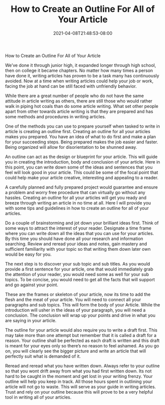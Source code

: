 ﻿---
title: "How to Create an Outline For All of Your Article"
date: 2021-04-08T21:48:53-08:00
description: "artmarketing Tips for Web Success"
featured_image: "/images/artmarketing.jpg"
tags: ["artmarketing"]
---

How to Create an Outline For All of Your Article 


We’ve done it through junior high, it expanded longer through high school, then on college it became chapters. No matter how many times a person have done it, writing articles has proven to be a task many has continuously avoided. Now at a time when writing articles could help your job or work, facing the job at hand can be still faced with unfriendly behavior. 

While there are a great number of people who do not have the same attitude in article writing as others, there are still those who would rather walk in piping hot coals than do some article writing. What set other people apart from other towards article writing is that they are prepared and has some methods and procedures in writing articles.

One of the methods you can use to prepare yourself when tasked to write in article is creating an outline first. Creating an outline for all your articles makes you prepared. You have an idea of what to do first and make a plan for your succeeding steps. Being prepared makes the job easier and faster. Being organized will allow for disorientation to be shunned away.

An outline can act as the design or blueprint for your article. This will guide you in creating the introduction, body and conclusion of your article. Here in this point, you can write down some of the ideas and sentences that you feel will look good in your article. This could be some of the focal point that could help make your article creative, interesting and appealing to a reader. 

A carefully planned and fully prepared project would guarantee and ensure a problem and worry free procedure that can virtually go without any hassles. Creating an outline for all your articles will get you ready and breeze through writing an article in no time at all. Here I will provide you with some tips and guidelines in how to create an outline for all of your articles. 

Do a couple of brainstorming and jot down your brilliant ideas first. Think of some ways to attract the interest of your reader. Designate a time frame where you can write down all the ideas that you can use for your articles. By this time you should have done all your research and information searching. Review and reread your ideas and notes, gain mastery and sufficient familiarity with your topic so that writing them down later own would be easy for you. 

The next step is to discover your sub topic and sub titles. As you would provide a first sentence for your article, one that would immediately grab the attention of your reader, you would need some as well for your sub topics. To be concise, you would need to get all the facts that will support and go against your point. 

These are the frames or skeleton of your article, now its time to add the flesh and the meat of your article. You will need to connect all your paragraphs and sub topics. This will form the body of your Article. While the introduction will usher in the ideas of your paragraph, you will need a conclusion. The conclusion will wrap up your points and drive in what you are saying in your article. 

The outline for your article would also require you to write a draft first. This may take more than one attempt but remember that it is called a draft for a reason. Your outline shall be perfected as each draft is written and this draft is meant for your eyes only so there’s no reason to feel ashamed. As you go on, you will clearly see the bigger picture and write an article that will perfectly suit what is demanded of it. 

Reread and reread what you have written down. Always refer to your outline so that you wont drift away from what you had first written down. Its not hard to be caught in the moment and get lost in your writing frenzy. Your outline will help you keep in track. All those hours spent in outlining your article will not go to waste. This will serve as your guide in writing articles. Trust and rely on your outline because this will prove to be a very helpful tool in writing all of your articles. 
 





